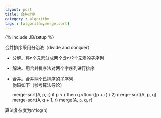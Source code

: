 ```yaml
---
layout: post
title: 合并排序
category : algorithm
tags : [algorithm,merge,sort]
---
```

{% include JB/setup %}

合并排序采用分治法（divide and conquer）
+ 分解。将n个元素分成两个含n/2个元素的子序列
+ 解决。用合并排序法对两个字序列进行排序
+ 合并。合并两个已排序的子序列  
伪码如下（参考算法导论）

    merge-sort(A, p, r)
      if p < r
        then q <floor((p + r) / 2)
             merge-sort(A, p, q)
             merge-sort(A, q + 1, r)
             merge(A, p, q, r)

算法复杂度为n*log(n)
